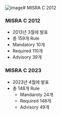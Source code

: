 ![image](https://github.com/user-attachments/assets/9bcd478e-8d47-4b7e-8f1e-dc32c0cb926a)# MISRA C 2012
### MISRA C 2012
- 2013년 3월에 발표
- 총 159개 Rule
 - Mandatory 10개
 - Required 110개
 - Advisory 39개

### MISRA C 2023
- 2023년 4월에 발표
- 총 148개 Rule
  - Mandaroty 24개
  - Required 148개
  - Advisory 49개

